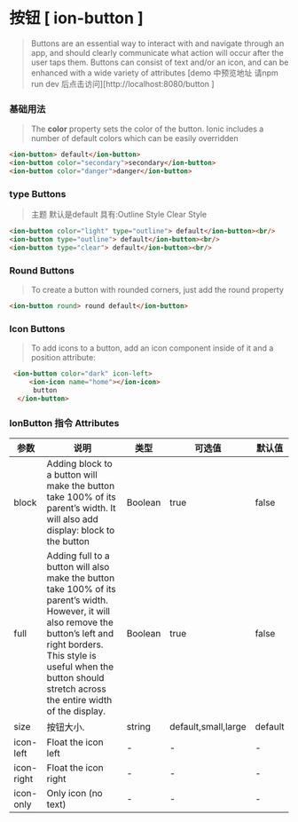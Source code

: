 # 按钮 [ ion-button ]
>Buttons are an essential way to interact with and navigate through an app, and should clearly communicate what action will occur after the user taps them. Buttons can consist of text and/or an icon, and can be enhanced with a wide variety of attributes
> [demo 中预览地址 请npm run dev 后点击访问][http://localhost:8080/button ]
### 基础用法 
>The __color__ property sets the color of the button. Ionic includes a number of default colors which can be easily overridden 

```html
<ion-button> default</ion-button>
<ion-button color="secondary">secondary</ion-button>
<ion-button color="danger">danger</ion-button>
```

### type Buttons
> 主题 默认是default 具有:Outline Style Clear Style    
```html
<ion-button color="light" type="outline"> default</ion-button><br/>
<ion-button type="outline"> default</ion-button><br/>
<ion-button type="clear"> default</ion-button><br/>
```

### Round Buttons
>To create a button with rounded corners, just add the round property  
```html
<ion-button round> round default</ion-button>
```

### Icon Buttons
>To add icons to a button, add an icon component inside of it and a position attribute:  
```html
 <ion-button color="dark" icon-left>
     <ion-icon name="home"></ion-icon>
      button
  </ion-button>
```

### IonButton 指令 Attributes
| 参数      | 说明          | 类型      | 可选值                           | 默认值  |
|---------- |-------------- |---------- |--------------------------------  |-------- |
| block| Adding block to a button will make the button take 100% of its parent’s width. It will also add display: block to the button | Boolean | true | false |
| full | Adding full to a button will also make the button take 100% of its parent’s width. However, it will also remove the button’s left and right borders. This style is useful when the button should stretch across the entire width of the display. | Boolean | true | false |
| size | 按钮大小. | string | default,small,large | default |
| icon-left | Float the icon left | - | - | - |
| icon-right | Float the icon right | - | - | - |
| icon-only | Only icon (no text) | - | - | - |


